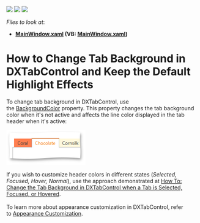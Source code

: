<!-- default badges list -->
![](https://img.shields.io/endpoint?url=https://codecentral.devexpress.com/api/v1/VersionRange/128641835/15.2.4%2B)
[![](https://img.shields.io/badge/Open_in_DevExpress_Support_Center-FF7200?style=flat-square&logo=DevExpress&logoColor=white)](https://supportcenter.devexpress.com/ticket/details/T327840)
[![](https://img.shields.io/badge/📖_How_to_use_DevExpress_Examples-e9f6fc?style=flat-square)](https://docs.devexpress.com/GeneralInformation/403183)
<!-- default badges end -->
<!-- default file list -->
*Files to look at*:

* **[MainWindow.xaml](./CS/DXTabControlExample/MainWindow.xaml) (VB: [MainWindow.xaml](./VB/DXTabControlExample/MainWindow.xaml))**
<!-- default file list end -->
# How to Change Tab Background in DXTabControl and Keep the Default Highlight Effects


<p>To change tab background in DXTabControl, use the <a href="https://documentation.devexpress.com/#WPF/DevExpressXpfCoreDXTabItem_BackgroundColortopic">BackgroundColor</a> property. This property changes the tab background color when it's not active and affects the line color displayed in the tab header when it's active:</p>
<img src="https://raw.githubusercontent.com/DevExpress-Examples/how-to-change-tab-background-in-dxtabcontrol-and-keep-the-default-highlight-effects-t327840/15.2.4+/media/5c40a9d0-aa14-11e5-80bf-00155d62480c.png"><br>
<p>If you wish to customize header colors in different states (<em>Selected, Focused, Hover, Normal</em>), use the approach demonstrated at <a href="https://www.devexpress.com/Support/Center/p/T327852">How To: Change the Tab Background in DXTabControl when a Tab is Selected, Focused, or Hovered</a>.<br><br>To learn more about appearance customization in DXTabControl, refer to <a href="https://documentation.devexpress.com/#WPF/CustomDocument113899">Appearance Customization</a>.</p>

<br/>



